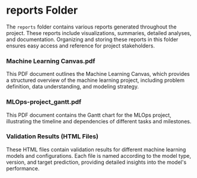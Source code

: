 # reports Folder 

The `reports` folder contains various reports generated throughout the project. These reports include visualizations, summaries, detailed analyses, and documentation. Organizing and storing these reports in this folder ensures easy access and reference for project stakeholders.

### Machine Learning Canvas.pdf
This PDF document outlines the Machine Learning Canvas, which provides a structured overview of the machine learning project, including problem definition, data understanding, and modeling strategy.

### MLOps-project_gantt.pdf
This PDF document contains the Gantt chart for the MLOps project, illustrating the timeline and dependencies of different tasks and milestones.

### Validation Results (HTML Files)
These HTML files contain validation results for different machine learning models and configurations. Each file is named according to the model type, version, and target prediction, providing detailed insights into the model's performance.
